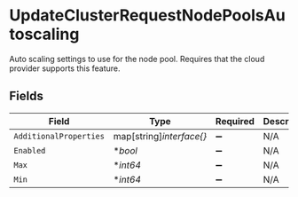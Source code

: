 # UpdateClusterRequestNodePoolsAutoscaling

Auto scaling settings to use for the node pool. Requires that the cloud provider supports this feature.


## Fields

| Field                    | Type                     | Required                 | Description              | Example                  |
| ------------------------ | ------------------------ | ------------------------ | ------------------------ | ------------------------ |
| `AdditionalProperties`   | map[string]*interface{}* | :heavy_minus_sign:       | N/A                      |                          |
| `Enabled`                | **bool*                  | :heavy_minus_sign:       | N/A                      | true                     |
| `Max`                    | **int64*                 | :heavy_minus_sign:       | N/A                      | 10                       |
| `Min`                    | **int64*                 | :heavy_minus_sign:       | N/A                      | 1                        |